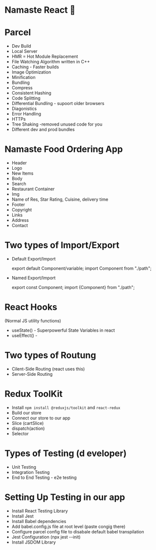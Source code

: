# Namaste React 🚀

# Parcel

- Dev Build
- Local Server
- HMR = Hot Module Replacement
- File Watching Algorithm written in C++
- Caching - Faster builds
- Image Optimization
- Minification
- Bundling
- Compress
- Consistent Hashing
- Code Splitting
- Differential Bundling - supoort older browsers
- Diagonistics
- Error Handling
- HTTPs
- Tree Shaking -removed unused code for you
- Different dev and prod bundles

# Namaste Food Ordering App

- Header
- Logo
- New Items
- Body
- Search
- Restaurant Container
- Img
- Name of Res, Star Rating, Cuisine, delivery time
- Footer
- Copyright
- Links
- Address
- Contact

# Two types of Import/Export

- Default Export/Import

  export default Component/variable;
  import Component from "./path";

- Named Export/Import

  export const Component;
  import {Component} from "./path";

# React Hooks

(Normal JS utility functions)

- useState() - Superpowerful State Variables in react
- useEffect() -

# Two types of Routung

- Cilent-Side Routing (react uses this)
- Server-Side Routing

# Redux ToolKit

- Install `npm install @reduxjs/toolkit` and `react-redux`
- Build our store
- Connect our store to our app
- Slice (cartSlice)
- dispatch(action)
- Selector

# Types of Testing (d eveloper)

- Unit Testing
- Integration Testing
- End to End Testing - e2e testing

# Setting Up Testing in our app

- Install React Testing Library
- Install Jest
- Install Babel dependencies
- Add babel.config.js file at root level (paste congig there)
- Configure parcel config file to disabale default babel transpilation
- Jest Configuration (npx jest --init)
- Install JSDOM Library


